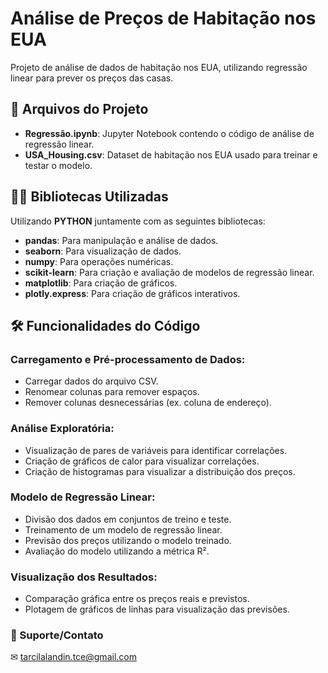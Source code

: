 # Análise de Preços de Habitação nos EUA

Projeto de análise de dados de habitação nos EUA, utilizando regressão linear para prever os preços das casas.

## 📁 Arquivos do Projeto

- **Regressão.ipynb**: Jupyter Notebook contendo o código de análise de regressão linear.
- **USA_Housing.csv**: Dataset de habitação nos EUA usado para treinar e testar o modelo.

## 👨‍💻 Bibliotecas Utilizadas
Utilizando **PYTHON** juntamente com as seguintes bibliotecas:
- **pandas**: Para manipulação e análise de dados.
- **seaborn**: Para visualização de dados.
- **numpy**: Para operações numéricas.
- **scikit-learn**: Para criação e avaliação de modelos de regressão linear.
- **matplotlib**: Para criação de gráficos.
- **plotly.express**: Para criação de gráficos interativos.

## 🛠 Funcionalidades do Código

### Carregamento e Pré-processamento de Dados:
- Carregar dados do arquivo CSV.
- Renomear colunas para remover espaços.
- Remover colunas desnecessárias (ex. coluna de endereço).

### Análise Exploratória:
- Visualização de pares de variáveis para identificar correlações.
- Criação de gráficos de calor para visualizar correlações.
- Criação de histogramas para visualizar a distribuição dos preços.

### Modelo de Regressão Linear:
- Divisão dos dados em conjuntos de treino e teste.
- Treinamento de um modelo de regressão linear.
- Previsão dos preços utilizando o modelo treinado.
- Avaliação do modelo utilizando a métrica R².

### Visualização dos Resultados:
- Comparação gráfica entre os preços reais e previstos.
- Plotagem de gráficos de linhas para visualização das previsões.

### 🤝 Suporte/Contato
✉ tarcilalandin.tce@gmail.com
